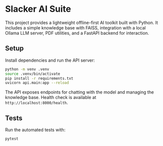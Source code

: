 # Slacker AI Suite

This project provides a lightweight offline-first AI toolkit built with Python.
It includes a simple knowledge base with FAISS, integration with a local
Ollama LLM server, PDF utilities, and a FastAPI backend for interaction.

## Setup

Install dependencies and run the API server:

```bash
python -m venv .venv
source .venv/bin/activate
pip install -r requirements.txt
uvicorn api.main:app --reload
```

The API exposes endpoints for chatting with the model and managing the
knowledge base. Health check is available at `http://localhost:8000/health`.

## Tests

Run the automated tests with:

```bash
pytest
```

